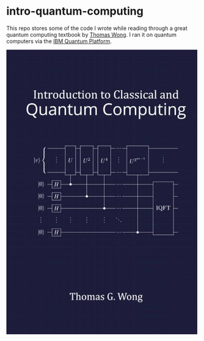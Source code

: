 # intro-quantum-computing

This repo stores some of the code I wrote while reading through a great quantum computing textbook by [Thomas Wong](https://www.thomaswong.net/). I ran it on quantum computers via the [IBM Quantum Platform](https://quantum-computing.ibm.com/).

<a href="https://www.thomaswong.net/introduction-to-classical-and-quantum-computing-1e3p.pdf"><img src="cover.jpg" alt="cover" width="500"/></a>
